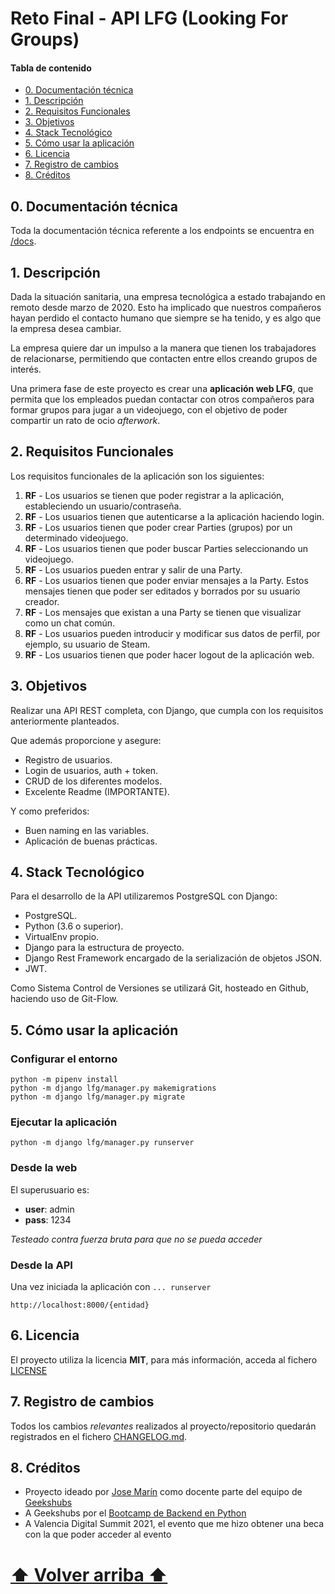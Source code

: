 # Reto Final - API LFG (Looking For Groups) #

#### Tabla de contenido

- [0. Documentación técnica](#0-documentación-técnica)
- [1. Descripción](#1-descripción)
- [2. Requisitos Funcionales](#2-requisitos-funcionales)
- [3. Objetivos](#3-objetivos)
- [4. Stack Tecnológico](#4-stack-tecnológico)
- [5. Cómo usar la aplicación](#5-cómo-usar-la-aplicación)
- [6. Licencia](#6-licencia)
- [7. Registro de cambios](#7-registro-de-cambios)
- [8. Créditos](#8-créditos)

## 0. Documentación técnica

Toda la documentación técnica referente a los endpoints se encuentra en [/docs](./docs).

## 1. Descripción

Dada la situación sanitaria, una empresa tecnológica a estado trabajando en remoto desde marzo de 2020. Esto ha implicado que nuestros compañeros hayan perdido el contacto humano que siempre se ha tenido, y es algo que la empresa desea cambiar.

La empresa quiere dar un impulso a la manera que tienen los trabajadores de relacionarse, permitiendo que contacten entre ellos creando grupos de interés.

Una primera fase de este proyecto es crear una **aplicación web LFG**, que permita que los empleados puedan contactar con otros compañeros para formar grupos para jugar a un videojuego, con el objetivo de poder compartir un rato de ocio _afterwork_.

## 2. Requisitos Funcionales

Los requisitos funcionales de la aplicación son los siguientes:

1. **RF** - Los usuarios se tienen que poder registrar a la aplicación, estableciendo un usuario/contraseña.
1. **RF** - Los usuarios tienen que autenticarse a la aplicación haciendo login.
1. **RF** - Los usuarios tienen que poder crear Parties (grupos) por un determinado videojuego.
1. **RF** - Los usuarios tienen que poder buscar Parties seleccionando un videojuego.
1. **RF** - Los usuarios pueden entrar y salir de una Party.
1. **RF** - Los usuarios tienen que poder enviar mensajes a la Party. Estos mensajes tienen que poder ser editados y borrados por su usuario creador.
1. **RF** - Los mensajes que existan a una Party se tienen que visualizar como un chat común.
1. **RF** - Los usuarios pueden introducir y modificar sus datos de perfil, por ejemplo, su usuario de Steam.
1. **RF** - Los usuarios tienen que poder hacer logout de la aplicación web.

## 3. Objetivos

Realizar una API REST completa, con Django, que cumpla con los requisitos anteriormente planteados.

Que además proporcione y asegure:

- Registro de usuarios.
- Login de usuarios, auth + token.
- CRUD de los diferentes modelos.
- Excelente Readme (IMPORTANTE).

Y como preferidos:

- Buen naming en las variables.
- Aplicación de buenas prácticas.

## 4. Stack Tecnológico

Para el desarrollo de la API utilizaremos PostgreSQL con Django:

- PostgreSQL.
- Python (3.6 o superior).
- VirtualEnv propio.
- Django para la estructura de proyecto.
- Django Rest Framework encargado de la serialización de objetos JSON.
- JWT.

Como Sistema Control de Versiones se utilizará Git, hosteado en Github, haciendo uso de Git-Flow.

## 5. Cómo usar la aplicación

### Configurar el entorno

```shell
python -m pipenv install
python -m django lfg/manager.py makemigrations
python -m django lfg/manager.py migrate
```

### Ejecutar la aplicación

```shell
python -m django lfg/manager.py runserver
```

### Desde la web

El superusuario es:

- **user**: admin
- **pass**: 1234

_Testeado contra fuerza bruta para que no se pueda acceder_

### Desde la API

Una vez iniciada la aplicación con `... runserver`

`http://localhost:8000/{entidad}`

## 6. Licencia

El proyecto utiliza la licencia **MIT**, para más información, acceda al fichero [LICENSE](LICENSE.md)

## 7. Registro de cambios

Todos los cambios _relevantes_ realizados al proyecto/repositorio quedarán registrados en el fichero [CHANGELOG.md](CHANGELOG.md).

## 8. Créditos

- Proyecto ideado por [Jose Marín](https://es.linkedin.com/in/jos%C3%A9-mar%C3%ADn-20013460) como docente parte del equipo de [Geekshubs](https://www.geekshubsacademy.com)
- A Geekshubs por el [Bootcamp de Backend en Python](https://bootcamp.geekshubsacademy.com/online/backend-python/)
- A Valencia Digital Summit 2021, el evento que me hizo obtener una beca con la que poder acceder al evento

# [⬆ Volver arriba ⬆](#reto-final---api-lfg-looking-for-groups)